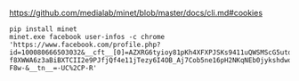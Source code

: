 https://github.com/medialab/minet/blob/master/docs/cli.md#cookies

```shell
pip install minet
minet.exe facebook user-infos -c chrome 'https://www.facebook.com/profile.php?id=100080666503032&__cft__[0]=AZXRG6tyioy81pKh4XFXPJSKs9411uQWSMScG5utdvQTZ5NcOQ-f8XWWA6z3aBiBXTCII2e9PJfjQf4e11jTezy6I4OB_Aj7Cob5ne16pH2NKqNEb0jykshdwoSlQzlSpQ5ltgOKSF_GvNbp9cM_Y478bXVXGlwn68FFmYzUYFJhYDO_9Lweyo4ng6TMMjgznpIa3eA8a1bOnlk0sxB-F8w-&__tn__=-UC%2CP-R'
```

